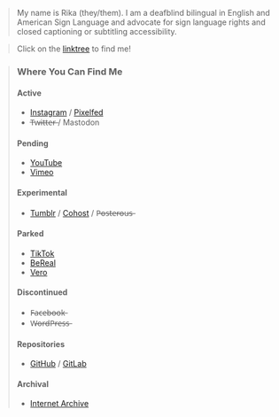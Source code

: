 > My name is Rika (they/them). I am a deafblind bilingual in English and American Sign Language and advocate for sign language rights and closed captioning or subtitling accessibility.    


>Click on the [linktree](https://linktr.ee/rikaklassen) to find me!  


> ### Where You Can Find Me
> #### Active
> - [Instagram](https://www.instagram.com/rikaklassen/) / [Pixelfed](https://pixelfed.social/rikaklassen)
> - T̶w̶i̶t̶t̶e̶r̶ / Mastodon
> #### Pending
> - [YouTube](https://www.youtube.com/@rikaklassen)
> - [Vimeo](https://vimeo.com/rikaklassen)
> #### Experimental
> - [Tumblr](https://rikaklassen.tumblr.com) /  [Cohost](https://cohost.org/rikaklassen) /  P̶o̶s̶t̶e̶r̶o̶u̶s̶
> #### Parked
> - [TikTok](https://tiktok.com/@rikaklassen)
> - [BeReal](https://bere.al/rikaklassen)
> - [Vero](https://vero.co/rikaklassen)
> #### Discontinued
> - F̶a̶c̶e̶b̶o̶o̶k̶
> - W̶o̶r̶d̶P̶r̶e̶s̶s̶
> #### Repositories
> - [GitHub](https://github.com/rikaklassen) / [GitLab](https://gitlab.com/rikaklassen)
> #### Archival
> - [Internet Archive](https://archive.org/details/@rika_klassen)
